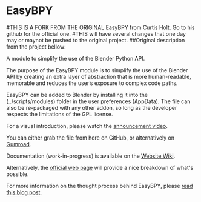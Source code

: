 # EasyBPY
#THIS IS A FORK FROM THE ORIGINAL EasyBPY from Curtis Holt. Go to his github for the official one. 
#THIS will have several changes that one day may or maynot be pushed to the original project. 
##Original description from the project bellow: 


A module to simplify the use of the Blender Python API.

The purpose of the EasyBPY module is to simplify the use of the Blender API by creating an extra layer of abstraction that is more human-readable, memorable and reduces the user’s exposure to complex code paths.

EasyBPY can be added to Blender by installing it into the (../scripts/modules) folder in the user preferences (AppData). The file can also be re-packaged with any other addon, so long as the developer respects the limitations of the GPL license.

For a visual introduction, please watch the [announcement video](https://www.youtube.com/watch?v=ybnapDe4-Ts).

You can either grab the file from here on GitHub, or alternatively on [Gumroad](https://gumroad.com/l/easybpy).

Documentation (work-in-progress) is available on the [Website Wiki](https://curtisholt.online/wiki/easybpy).

Alternatively, the [official web page](https://curtisholt.online/easybpy) will provide a nice breakdown of what's possible.

For more information on the thought process behind EasyBPY, please [read this blog post](https://curtisholt.online/blog/easybpy).
